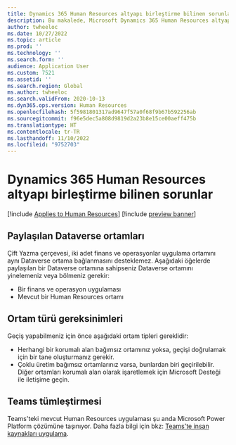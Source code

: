 ```yaml
---
title: Dynamics 365 Human Resources altyapı birleştirme bilinen sorunlar
description: Bu makalede, Microsoft Dynamics 365 Human Resources altyapı birleştirme işlemi sırasında oluşabilecek sorunlar listelenmiştir.
author: twheeloc
ms.date: 10/27/2022
ms.topic: article
ms.prod: ''
ms.technology: ''
ms.search.form: ''
audience: Application User
ms.custom: 7521
ms.assetid: ''
ms.search.region: Global
ms.author: twheeloc
ms.search.validFrom: 2020-10-13
ms.dyn365.ops.version: Human Resources
ms.openlocfilehash: 5f5981801317ad9647f57a0f68f9b67b592256ab
ms.sourcegitcommit: f96e5dec5a808d9819d2a23b8e15ce00aeff475b
ms.translationtype: HT
ms.contentlocale: tr-TR
ms.lasthandoff: 11/10/2022
ms.locfileid: "9752703"
---
```

# <a name="dynamics-365-human-resources-infrastructure-merge-known-issues"></a>Dynamics 365 Human Resources altyapı birleştirme bilinen sorunlar

[!include [Applies to Human Resources](../includes/applies-to-hr.md)]
[!include [preview banner](../includes/preview-banner.md)]

## <a name="shared-dataverse-environments"></a>Paylaşılan Dataverse ortamları

Çift Yazma çerçevesi, iki adet finans ve operasyonlar uygulama ortamını aynı Dataverse ortama bağlanmasını desteklemez. Aşağıdaki öğelerde paylaşılan bir Dataverse ortamına sahipseniz Dataverse ortamını yinelemeniz veya bölmeniz gerekir:

- Bir finans ve operasyon uygulaması
- Mevcut bir Human Resources ortamı

## <a name="environment-type-requirements"></a>Ortam türü gereksinimleri

Geçiş yapabilmeniz için önce aşağıdaki ortam tipleri gereklidir:

- Herhangi bir korumalı alan bağımsız ortamınız yoksa, geçişi doğrulamak için bir tane oluşturmanız gerekir.
- Çoklu üretim bağımsız ortamlarınız varsa, bunlardan biri geçirilebilir. Diğer ortamları korumalı alan olarak işaretlemek için Microsoft Desteği ile iletişime geçin.

## <a name="teams-integration"></a>Teams tümleştirmesi

Teams'teki mevcut Human Resources uygulaması şu anda Microsoft Power Platform çözümüne taşınıyor. Daha fazla bilgi için bkz: [Teams'te insan kaynakları uygulama](hr-admin-teams-leave-app.md).

